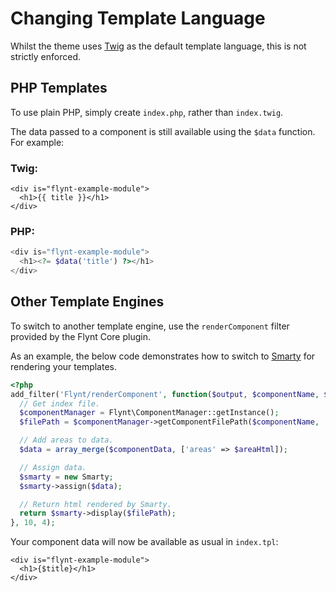 # Changing Template Language

Whilst the theme uses [Twig](twig.sensiolabs.org) as the default template language, this is not strictly enforced.

## PHP Templates
To use plain PHP, simply create `index.php`, rather than `index.twig`.

The data passed to a component is still available using the `$data` function. For example:

### Twig:
```twig
<div is="flynt-example-module">
  <h1>{{ title }}</h1>
</div>
```

### PHP:
```php
<div is="flynt-example-module">
  <h1><?= $data('title') ?></h1>
</div>
```

## Other Template Engines
To switch to another template engine, use the `renderComponent` filter provided by the Flynt Core plugin.

As an example, the below code demonstrates how to switch to [Smarty](http://www.smarty.net/) for rendering your templates.

```php
<?php
add_filter('Flynt/renderComponent', function($output, $componentName, $componentData, $areaHtml) {
  // Get index file.
  $componentManager = Flynt\ComponentManager::getInstance();
  $filePath = $componentManager->getComponentFilePath($componentName, 'index.tpl');

  // Add areas to data.
  $data = array_merge($componentData, ['areas' => $areaHtml]);

  // Assign data.
  $smarty = new Smarty;
  $smarty->assign($data);

  // Return html rendered by Smarty.
  return $smarty->display($filePath);
}, 10, 4);
```

Your component data will now be available as usual in `index.tpl`:

```smarty
<div is="flynt-example-module">
  <h1>{$title}</h1>
</div>
```
